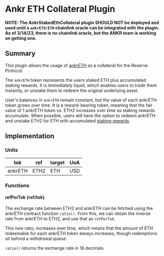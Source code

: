 # Ankr ETH Collateral Plugin

**NOTE: The AnkrStakedEthCollateral plugin SHOULD NOT be deployed and used until a `ankrETH/ETH` chainlink oracle can be integrated with the plugin. As of 3/14/23, there is no chainlink oracle, but the ANKR team is working on getting one.**

## Summary

This plugin allows the usage of [ankrETH](https://www.ankr.com/about-staking/) as a collateral for the Reserve Protocol.

The `ankrETH` token represents the users staked ETH plus accumulated staking rewards. It is immediately liquid, which enables users to trade them instantly, or unstake them to redeem the original underlying asset.

User's balances in `ankrETH` remain constant, but the value of each ankrETH token grows over time. It is a reward-bearing token, meaning that the fair value of 1 ankrETH token vs. ETH2 increases over time as staking rewards accumulate. When possible, users will have the option to redeem ankrETH and unstake ETH2 for ETH with accumulated [staking rewards](https://www.ankr.com/docs/staking/liquid-staking/eth/overview/).

## Implementation

### Units

| tok     | ref  | target | UoA |
| ------- | ---- | ------ | --- |
| ankrETH | ETH2 | ETH    | USD |

### Functions

#### refPerTok {ref/tok}

The exchange rate between ETH2 and ankrETH can be fetched using the ankrETH contract function `ratio()`. From this, we can obtain the inverse rate from ankrETH to ETH2, and use that as `refPerTok`.

This new ratio, increases over time, which means that the amount of ETH redeemable for each ankrETH token always increases, though redemptions sit behind a withdrawal queue.

`ratio()` returns the exchange rate in 18 decimals.
